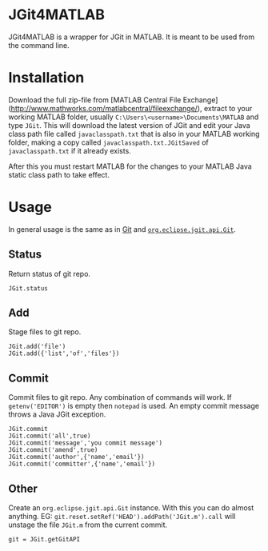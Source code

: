 JGit4MATLAB
===========
JGit4MATLAB is a wrapper for JGit in MATLAB. It is meant to be used from the
command line.

Installation
============
Download the full zip-file from [MATLAB Central File Exchange]
(http://www.mathworks.com/matlabcentral/fileexchange/), extract to your working
MATLAB folder, usually `C:\Users\<username>\Documents\MATLAB` and type `JGit`.
This will download the latest version of JGit and edit your Java class path file
called `javaclasspath.txt` that is also in your MATLAB working folder, making a
copy called `javaclasspath.txt.JGitSaved` of `javaclasspath.txt` if it already exists.

After this you must restart MATLAB for the changes to your MATLAB Java static
class path to take effect.

Usage
=====
In general usage is the same as in [Git](http://git-scm.com/docs/git-help) and
[`org.eclipse.jgit.api.Git`](http://download.eclipse.org/jgit/docs/latest/apidocs/).

Status
------
Return status of git repo.

    JGit.status
    
Add
---
Stage files to git repo.

    JGit.add('file')
    JGit.add({'list','of','files'})

Commit
------
Commit files to git repo. Any combination of commands will work. If `getenv('EDITOR')`
is empty then `notepad` is used. An empty commit message throws a Java JGit exception.

    JGit.commit
    JGit.commit('all',true)
    JGit.commit('message','you commit message')
    JGit.commit('amend',true)
    JGit.commit('author',{'name','email'})
    JGit.commit('committer',{'name','email'})

Other
-----
Create an `org.eclipse.jgit.api.Git` instance. With this you can do almost
anything. EG: `git.reset.setRef('HEAD').addPath('JGit.m').call` will unstage the
file `JGit.m` from the current commit.

    git = JGit.getGitAPI
    